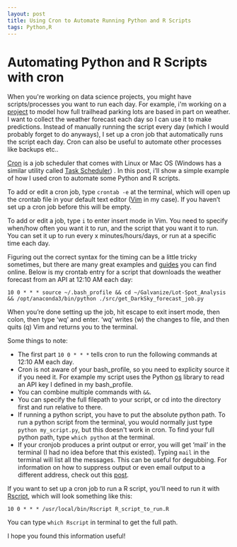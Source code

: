 ```yaml
---
layout: post
title: Using Cron to Automate Running Python and R Scripts
tags: Python,R
---
```


# Automating Python and R Scripts with cron

When you're working on data science projects, you might have scripts/processes you want to run each day. For example, i'm working on a [project](https://github.com/andypicke/JeffCo-OpenSpace-LotSpot-Analysis) to model how full trailhead parking lots are based in part on weather. I want to collect the weather forecast each day so I can use it to make predictions. Instead of manually running the script every day (which I would probably forget to do anyways), I set up a cron job that automatically runs the script each day. Cron can also be useful to automate other processes like backups etc..

[Cron](https://en.wikipedia.org/wiki/Cron) is a job scheduler that comes with Linux or Mac OS (Windows has a similar utility called [Task Scheduler](https://www.schakko.de/2020/03/15/how-to-add-a-cron-job-scheduled-task-on-windows/#:~:text=On%20Microsoft%20Windows'%2C%20cron%20jobs,with%20help%20of%20schtasks.exe.&text=On%20modern%20Windows%20systems%20(Windows,is%20available%20in%20version%202.0.))) . In this post, i’ll show a simple example of how I used cron to automate some Python and R scripts.

To add or edit a cron job, type ```crontab -e``` at the terminal, which will open up the crontab file in your default text editor ([Vim](https://en.wikipedia.org/wiki/Vim_(text_editor)) in my case). If you haven’t set up a cron job before this will be empty.

To add or edit a job, type ```i``` to enter insert mode in Vim. You need to specify when/how often you want it to run, and the script that you want it to run. You can set it up to run every x minutes/hours/days, or run at a specific time each day.

Figuring out the correct syntax for the timing can be a little tricky sometimes, but there are many great examples and [guides](https://crontab-generator.org/) you can find online. Below is my crontab entry for a script that downloads the weather forecast from an API at 12:10 AM each day:

```
10 0 * * * source ~/.bash_profile && cd ~/Galvanize/Lot-Spot_Analysis && /opt/anaconda3/bin/python ./src/get_DarkSky_forecast_job.py
```

When you’re done setting up the job, hit escape to exit insert mode, then colon, then type ‘wq’ and enter. ‘wq’ writes (w) the changes to file, and then quits (q) Vim and returns you to the terminal.

Some things to note:
* The first part ```10 0 * * *```  tells cron to run the following commands at 12:10 AM each day.
* Cron is not aware of your bash_profile, so you need to explicity source it if you need it. For example my script uses the Python [os](https://docs.python.org/3/library/os.html) library to read an API key I defined in my bash_profile.
* You can combine multiple commands with ```&&```.
* You can specify the full filepath to your script, or cd into the directory first and run relative to there.
* If running a python script, you have to put the absolute python path. To run a python script from the terminal, you would normally just type ```python my_script.py```, but this doesn't work in cron. To find your full python path, type ```which python``` at the terminal.
* If your cronjob produces a print output or error, you will get ‘mail’ in the terminal (I had no idea before that this existed). Typing ```mail``` in the terminal will list all the messages. This can be useful for degubbing. For information on how to suppress output or even email output to a different address, check out this [post](https://tecadmin.net/disable-crontab-output-email-notifications/#:~:text=You%20can%20easily%20suppress%20output,you%20want%20to%20suppress%20output.&text=This%20is%20more%20useful%20for%20the%20cron%20jobs%20running%20wget%20command.).

If you want to set up a cron job to run a R script, you'll need to run it with [Rscript](https://linux.die.net/man/1/rscript), which will look something like this:
```
10 0 * * * /usr/local/bin/Rscript R_script_to_run.R
```
You can type ```which Rscript``` in terminal to get the full path.

I hope you found this information useful!

